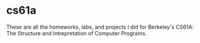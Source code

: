 # cs61a
These are all the homeworks, labs, and projects I did for Berkeley's CS61A: The Structure and Intrepretation of Computer Programs.
